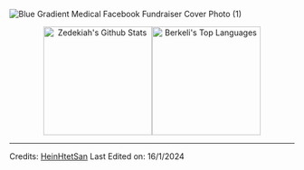 


![Blue Gradient Medical Facebook Fundraiser Cover Photo (1)](https://github.com/Hein-HtetSan/Hein-HtetSan/assets/99192842/f6b2c0b8-1e62-48d8-8732-20d79f398130)


<div align="center">
<img alt="Zedekiah's Github Stats" src="https://github-readme-stats.vercel.app/api/?username=Hein-HtetSan&show_icons=true&include_all_commits=true&count_private=true&theme=react&hide_border=true&bg_color=1F222E&title_color=F85D7F&icon_color=F8D866" height="192px"/><img alt="Berkeli's Top Languages" src="https://github-readme-stats.vercel.app/api/top-langs/?username=Hein-HtetSan&langs_count=8&layout=compact&theme=react&hide_border=true&bg_color=1F222E&title_color=F85D7F&icon_color=F8D866" height="192px"/>
</div>

-----

Credits: [HeinHtetSan](https://github.com/Hein-HtetSan)
Last Edited on: 16/1/2024
